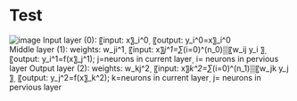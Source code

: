 # Test
![image](https://github.com/user-attachments/assets/713dfc4c-77f3-4e95-b4be-c8069cb0ff73)
Input layer (0): 〖input:  x〗_i^0͵  〖output:  y_i^0=x〗_i^0  
Middle layer (1): weights: w_ji^1͵  〖input:  x〗_j^1=∑_(i=0)^(n_0)▒〖w_ij y_i 〗͵  〖output:  y_i^1=f(x〗_j^1);  j=neurons in current layer͵  i= neurons in pervious layer 
Output layer (2): weights: w_kj^2͵  〖input:  x〗_k^2=∑_(i=0)^(n_1)▒〖w_jk y_j 〗͵  〖output:  y_j^2=f(x〗_k^2);  k=neurons in current layer͵  j= neurons in pervious layer
